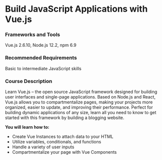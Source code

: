 # Build JavaScript Applications with Vue.js

### Frameworks and Tools

Vue.js 2.6.10, Node.js 12.2, npm 6.9

### Recommended Requirements

Basic to intermediate JavaScript skills

### Course Description

Learn Vue.js – the open source JavaScript framework designed for building user interfaces and single-page applications. Based on Node.js and React, Vue.js allows you to compartmentalize pages, making your projects more organized, easier to update, and improving their performance. Perfect for building dynamic applications of any size, learn all you need to know to get started with this framework by building a blogging website.


**You will learn how to:**

-   Create Vue Instances to attach data to your HTML
-   Utilize variables, conditionals, and functions
-   Handle a variety of user inputs
-   Compartmentalize your page with Vue Components